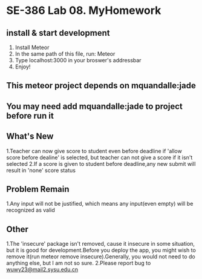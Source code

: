 # SE-386 Lab 08. MyHomework

## install & start development
1. Install Meteor
2. In the same path of this file, run: Meteor
3. Type localhost:3000 in your broswer's addressbar
4. Enjoy!

## This meteor project depends on mquandalle:jade
## You may need add mquandalle:jade to project before run it

## What's New
1.Teacher can now give score to student even before deadline if 'allow score before dealine' is selected, but teacher can not give a score if it isn't selected
2.If a score is given to student before deadline,any new submit will result in 'none' score status

## Problem Remain
1.Any input will not be justified, which means any input(even empty) will be recognized as valid

## Other
1.The 'insecure' package isn't removed, cause it insecure in some situation, but it is good for development.Before you deploy the app, you might wish to remove it(run meteor remove insecure).Generally, you would not need to do anything else, but I am not so sure.
2.Please report bug to wuwy23@mail2.sysu.edu.cn